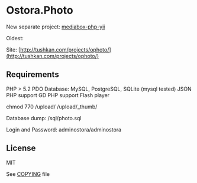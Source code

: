 # Ostora.Photo

New separate project: [mediabox-php-yii](https://github.com/Zazza/mediabox-php-yii)

Oldest:

Site: [http://tushkan.com/projects/ophoto/](http://tushkan.com/projects/ophoto/)

## Requirements
PHP > 5.2
PDO Database: MySQL, PostgreSQL, SQLite (mysql tested)
JSON PHP support
GD PHP support
Flash player

chmod 770 /upload/ /upload/_thumb/

Database dump: /sql/photo.sql

Login and Password: adminostora/adminostora

## License
MIT

See [COPYING](https://github.com/Zazza/photo/blob/master/COPYING) file
